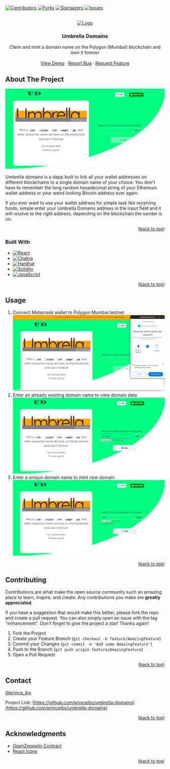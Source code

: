 <!-- Improved compatibility of back to top link: See: https://github.com/princeibs/umbrella-domains/pull/73 -->
<a name="readme-top"></a>
<!--
*** Thanks for checking out the umbrella-domains. If you have a suggestion
*** that would make this better, please fork the repo and create a pull request
*** or simply open an issue with the tag "enhancement".
*** Don't forget to give the project a star!
*** Thanks again! Now go create something AMAZING! :D
-->



<!-- PROJECT SHIELDS -->
<!--
*** I'm using markdown "reference style" links for readability.
*** Reference links are enclosed in brackets [ ] instead of parentheses ( ).
*** See the bottom of this document for the declaration of the reference variables
*** for contributors-url, forks-url, etc. This is an optional, concise syntax you may use.
*** https://www.markdownguide.org/basic-syntax/#reference-style-links
-->
[![Contributors][contributors-shield]][contributors-url]
[![Forks][forks-shield]][forks-url]
[![Stargazers][stars-shield]][stars-url]
[![Issues][issues-shield]][issues-url]



<!-- PROJECT LOGO -->
<br />
<div align="center">
  <a href="https://github.com/princeibs/umbrella-domains">
    <img src="screenshots/logo.png" alt="Logo" width="80" height="80">
  </a>

  <h3 align="center">Umbrella Domains</h3>

  <p align="center">
    Claim and mint a domain name on the Polygon (Mumbai) blockchain and own it forever
    <br />
    <br />
    <a href="https://princeibs.github.io/umbrella-domains">View Demo</a>
    ·
    <a href="https://github.com/princeibs/umbrella-domains/issues">Report Bug</a>
    ·
    <a href="https://github.com/princeibs/umbrella-domains/issues">Request Feature</a>
  </p>
</div>

<!-- ABOUT THE PROJECT -->
## About The Project

[![Umbrella Domains screen shot][screenshot-0]](https://princeibs.github.io/umbrella-domains)

Umbrella domains is a dapp built to link all your wallet addresses on different blockchains to a single domain name of your choice. You don't have to remember the long random hexadecimal string of your Ethereum wallet address or your weird looking Bitcoin address ever again.

If you ever want to use your wallet address for simple task like receiving funds, simple enter your Umbrella Domains address in the input field and it will resolve to the right address, depending on the blockchain the sender is on.

<p align="right">(<a href="#readme-top">back to top</a>)</p>



### Built With

* [![React][React.js]][react-url]
* [![Chakra][Chakra-ui]][chakra-ui-url]
* [![Hardhat][Hardhat]][hardhat-url]
* [![Solidity][Solidity]][solidity-url]
* [![JavaScript][JavaScript]][javascript-url]

<p align="right">(<a href="#readme-top">back to top</a>)</p>


<!-- USAGE EXAMPLES -->
## Usage
1. Connect Metamask wallet to Polygon Mumbai testnet
![Screenshot][screenshot-1]
2. Enter an already existing domain name to view domain data
![Screenshot][screenshot-2]
3. Enter a unique domain name to mint new domain
![Screenshot][screenshot-3]

<p align="right">(<a href="#readme-top">back to top</a>)</p>



<!-- CONTRIBUTING -->
## Contributing

Contributions are what make the open source community such an amazing place to learn, inspire, and create. Any contributions you make are **greatly appreciated**.

If you have a suggestion that would make this better, please fork the repo and create a pull request. You can also simply open an issue with the tag "enhancement".
Don't forget to give the project a star! Thanks again!

1. Fork the Project
2. Create your Feature Branch (`git checkout -b feature/AmazingFeature`)
3. Commit your Changes (`git commit -m 'Add some AmazingFeature'`)
4. Push to the Branch (`git push origin feature/AmazingFeature`)
5. Open a Pull Request

<p align="right">(<a href="#readme-top">back to top</a>)</p>



<!-- CONTACT -->
## Contact

[@prince_ibs](https://twitter.com/prince_ibs)

Project Link: [https://github.com/princeibs/umbrella-domains](https://github.com/princeibs/umbrella-domains)

<p align="right">(<a href="#readme-top">back to top</a>)</p>



<!-- ACKNOWLEDGMENTS -->
## Acknowledgments
* [OpenZeppelin Contract](https://openzeppelin.com)
* [React Icons](https://react-icons.github.io)


<p align="right">(<a href="#readme-top">back to top</a>)</p>



<!-- MARKDOWN LINKS & IMAGES -->
<!-- https://www.markdownguide.org/basic-syntax/#reference-style-links -->
[contributors-shield]: https://img.shields.io/github/contributors/princeibs/umbrella-domains.svg?style=for-the-badge
[contributors-url]: https://github.com/princeibs/umbrella-domains/graphs/contributors
[forks-shield]: https://img.shields.io/github/forks/princeibs/umbrella-domains.svg?style=for-the-badge
[forks-url]: https://github.com/princeibs/umbrella-domains/network/members
[stars-shield]: https://img.shields.io/github/stars/princeibs/umbrella-domains.svg?style=for-the-badge
[stars-url]: https://github.com/princeibs/umbrella-domains/stargazers
[issues-shield]: https://img.shields.io/github/issues/princeibs/umbrella-domains.svg?style=for-the-badge
[issues-url]: https://github.com/princeibs/umbrella-domains/issues

[screenshot-0]: screenshots/0-landing_page.png
[screenshot-2]: screenshots/1-name_not_available.png
[screenshot-3]: screenshots/2-name_is_available.png
[screenshot-1]: screenshots/3-switch_network.png

[React.js]: https://img.shields.io/badge/React-20232A?style=for-the-badge&logo=react&logoColor=61DAFB
[React-url]: https://reactjs.org/
[Chakra-ui]: https://img.shields.io/badge/Chakra-319795?style=for-the-badge&logo=chakraui&logoColor=white
[chakra-ui-url]: https://chakra-ui.com/
[Hardhat]: https://img.shields.io/badge/Hardhat-fff100?style=for-the-badge&logo=ethereum&logoColor=black
[hardhat-url]: https://hardhat/org
[Solidity]: https://img.shields.io/badge/Solidity-65afff?style=for-the-badge&logo=solidity&logoColor=black
[solidity-url]: https://docs.soliditylang.org
[JavaScript]: https://img.shields.io/badge/JavaScript-yellow?style=for-the-badge&logo=javascript&logoColor=black
[javascript-url]: https://developer.mozilla.org/en-US/docs/Web/JavaScript

